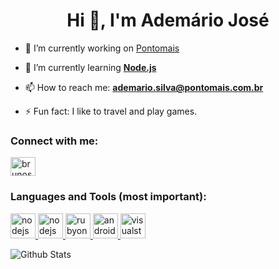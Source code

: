 <h1 align="center">
  Hi 👋, I'm Ademário José
</h1>

- 🔭 I’m currently working on <a href="https://www.pontomais.com.br" target="_blank">Pontomais</a>

- 🌱 I’m currently learning <a href="https://nodejs.org" target="_blank">**Node.js**</a>


- 📫 How to reach me: <a href="mailto:ademario.silva@pontomais.com.br" target="_blank">**ademario.silva@pontomais.com.br**</a>

- ⚡ Fun fact: I like to travel and play games.

<h3 align="left">Connect with me:</h3>
<p align="left">
  <a href="https://www.linkedin.com/in/ademariojose/" target="_blank">
    <img align="center" src="https://www.vectorlogo.zone/logos/linkedin/linkedin-icon.svg" alt="brunos3d" height="30" width="40" />
  </a>
</p>

<h3 align="left">Languages and Tools (most important):</h3>
<p align="left">
  <a href="https://www.postgresql.org/" target="_blank">
    <img src="https://www.vectorlogo.zone/logos/postgresql/postgresql-icon.svg" alt="nodejs" width="40" height="40"/>
  </a>
  <a href="https://www.mysql.com/" target="_blank">
    <img src="https://www.vectorlogo.zone/logos/mysql/mysql-icon.svg" alt="nodejs" width="40" height="40"/>

  <a href="https://rubyonrails.org/" target="_blank">
    <img src="https://www.vectorlogo.zone/logos/ruby-lang/ruby-lang-icon.svg" alt="rubyonrails" width="40" height="40"/>
  </a>
  <a href="https://developer.android.com/" target="_blank">
    <img src="https://www.vectorlogo.zone/logos/android/android-icon.svg" alt="android" width="40" height="40"/>
  </a>
  
  <a href="https://code.visualstudio.com/" target="_blank">
    <img src="https://www.vectorlogo.zone/logos/visualstudio_code/visualstudio_code-icon.svg" alt="visualstudio_code" width="40" height="40"/>
  </a>
</p>

<img align="left" alt="Github Stats" src="https://github-readme-stats.vercel.app/api?username=ademariojose&show_icons=true&hide_border=true" />

<!--
**johnt1000/johnt1000** is a ✨ _special_ ✨ repository because its `README.md` (this file) appears on your GitHub profile.

[![Visitors](https://visitor-badge.glitch.me/badge?page_id=github/jonht1000)](https://brunos3d.github.io)

### Hi there 👋

Here are some ideas to get you started:

- 🔭 I’m currently working on ...
- 🌱 I’m currently learning ...
- 👯 I’m looking to collaborate on ...
- 🤔 I’m looking for help with ...
- 💬 Ask me about ...
- 📫 How to reach me: ...
- 😄 Pronouns: ...
- ⚡ Fun fact: ...
-->
